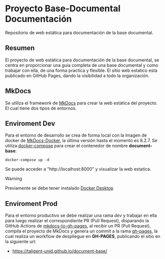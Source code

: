 # Proyecto Base-Documental Documentación
Repositorio de web estática para documentación de la base documental.

## Resumen

El proyecto de web estática para documentación de la base documental, se centra en proporcionar una guia completa de una base documental y como trabajar con ella, de una forma practica y flexible. El sitio web estatico esta publicado en GitHub Pages, dando la visibilidad a todo la organización.
## MkDocs

Se utiliza el framework de [MkDocs](https://squidfunk.github.io/mkdocs-material/) para crear la web estática del proyecto. El cual tiene dos tipos de entornos.

## Enviroment Dev
Para el entorno de desarrollo se crea de forma local con la Imagen de docker de [MkDocs-Docker](https://hub.docker.com/layers/squidfunk/mkdocs-material/8.2.7/images/sha256-63b7eefc788ee83928a75d32f10493a347e63a00d569d26ed0ebf98df9c44f63), la última versión hasta el momento es 8.2.7.
Se utiliza [docker-compose](docker-compose.yaml) para crear el contenedor de nombre **document-base**:

`docker-compose up -d`

Se puede acceder a "http://localhost:8000" y visualizar la web estatica.
> [!WARNING]
> Previamente se debe tener instalado [Docker Desktop](https://www.docker.com/products/docker-desktop/)

## Enviroment Prod
Para el entorno productivo se debe realizar una rama *dev* y trabajar en ella para luego realizar el correspondiente PR (Pull Request), disparando la GitHub Actions de [mkdocs-to-gh-pages](.github/workflows/mkdocs-ghpages.yaml), al recibir un PR (Pull Request), compila el proyecto de MkDocs y genera un commit a la rama [gh-pages](https://github.com/Taligent-UNID/document-base/tree/gh-pages), la cual realiza un workflow de despliegue en **GH-PAGES**, publicando el sitio en la siguiente url:

- https://taligent-unid.github.io/document-base/
